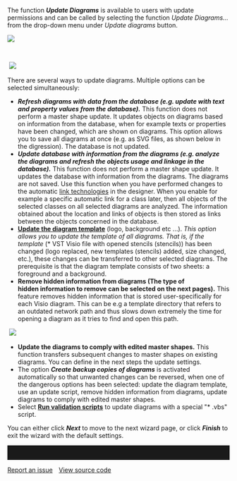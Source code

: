 The function ***Update Diagrams*** is available to users with update
permissions and can be called by selecting the function *Update
Diagrams...* from the drop-down menu under *Update diagrams* button.

![](//images.ctfassets.net/utx1h0gfm1om/3dBxLtiZS8yigumsAKC6KQ/832a59981e794f94cceebbf70026afb4/328743.png)

 

 ![](//images.ctfassets.net/utx1h0gfm1om/6KT0K7VygwKwOUyyO0kYuk/369c03fab97e208c395c2474fe700d00/328745.png)

There are several ways to update diagrams. Multiple options can be
selected simultaneously: 

-   ***Refresh diagrams with data from the database (e.g. update with
    text and property values from the database).*** This function does
    not perform a master shape update. It updates objects on diagrams
    based on information from the database, when for example texts or
    properties have been changed, which are shown on diagrams. This
    option allows you to save all diagrams at once (e.g. as SVG files,
    as shown below in the digression). The database is not updated. 
-   ***Update database with information from the diagrams (e.g. analyze
    the diagrams and refresh the objects usage and linkage in the
    database).*** This function does not perform a master shape update.
    It updates the database with information from the diagrams. The
    diagrams are not saved. Use this function when you have performed
    changes to the automatic [link technologies](link-technologies) in
    the designer. When you enable for example a specific automatic link
    for a class later, then all objects of the selected classes on all
    selected diagrams are analyzed. The information obtained about the
    location and links of objects is then stored as links between the
    objects concerned in the database.
-   **[Update the diagram
    template](updating-the-diagram-template)** (logo, background etc
    ...). *This option allows you to update the template of all
    diagrams. That is, if the template* (\* VST Visio file with opened
    stencils (stencils)) has been changed (logo replaced, new templates
    (stencils) added, size changed, etc.), these changes can be
    transferred to other selected diagrams. The prerequisite is that the
    diagram template consists of two sheets: a foreground and a
    background.
-   __Remove hidden information from diagrams (The type of
    hidden information to remove can be selected on the next
    pages).__ This feature removes hidden information that is stored
    user-specifically for each Visio diagram. This can be e.g a template
    directory that refers to an outdated network path and thus slows
    down extremely the time for opening a diagram as it tries to find
    and open this path. 

 ![](//images.ctfassets.net/utx1h0gfm1om/pN5GGAniikMK0oO06csmw/245c01eb2a31d7004ee11b39c19b0443/328667.png)

-   **Update the diagrams to comply with edited master shapes.** This
    function transfers subsequent changes to master shapes on existing
    diagrams. You can define in the next steps the update settings. 
-   The option ***Create backup copies of diagrams*** is activated
    automatically so that unwanted changes can be reversed, when one of
    the dangerous options has been selected: update the diagram
    template, use an update script, remove hidden information from
    diagrams, update diagrams to comply with edited master shapes.
-   Select __[Run validation scripts](updating-diagrams-with-a-script)__ to update diagrams with
    a special "\* .vbs" script.

You can either click ***Next*** to move to the next wizard page, or
click ***Finish*** to exit the wizard with the default settings.

<hr style="padding-top:2rem" />
<a href="https://github.com/process4/docs/issues" target="_blank" class="bgw btn btn-primary btn-lg shadow-sm">Report an issue</a>
<a href="https://github.com/process4/docs" target="_blank" class="bgw btn btn-primary btn-lg shadow-sm" style="margin-left:10px;">View source code</a>